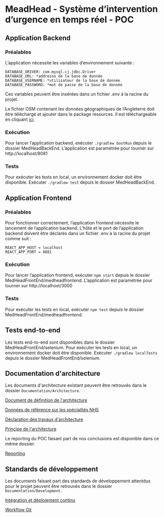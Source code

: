 # MeadHead - Système d’intervention d’urgence en temps réel - POC
## Application Backend
### Préalables
L’application nécessite les variables d’environnement suivante :
```
DATABASE_DRIVER: com.mysql.cj.jdbc.Driver
DATABASE_URL: *addresse de la base de donnée
DATABASE_USERNAME: *utilisateur de la base de donnée
DATABASE_PASSWORD: *mot de passe de la base de donnée
```
Ces variables peuvent être insérées dans un fichier .env à la racine du projet.

Le fichier OSM contenant les données géographiques de l’Angleterre doit être téléchargé et ajouter dans le package resources.
Il est téléchargeable en cliquant [ici](https://download.geofabrik.de/europe/united-kingdom/england-latest.osm.pbf).
### Exécution
Pour lancer l’application backend, exécuter `./gradlew bootRun` depuis le dossier MedHeadBackEnd.
L’application est paramétrée pour tourner sur http://localhost/8081
### Tests
Pour exécuter les tests en local, un environnement docker doit être disponible.
Exécuter `./gradlew test` depuis le dossier MedHeadBackEnd.
## Application Frontend
### Préalables
Pour fonctionner correctement, l’application frontend nécessite le lancement de l’application backend. L’hôte et le port de l’application backend doivent être déclarés dans un fichier .env à la racine du projet comme suit :
```
REACT_APP_HOST = localhost
REACT_APP_PORT = 8081
```
### Exécution
Pour lancer l’application frontend, exécuter `npm start` depuis le dossier MedHeadFrontEnd/medheadfrontend.
L’application est paramétrée pour tourner sur http://localhost/3000
### Tests
Pour exécuter les tests en local, exécuter `npm test` depuis le dossier MedHeadFrontEnd/medheadfrontend.
## Tests end-to-end
Les tests end-to-end sont disponibles dans le dossier MedHeadFrontEnd/selenium.
Pour exécuter les tests en local, un environnement docker doit être disponible.
Exécuter `./gradlew localTests` depuis le dossier MedHeadFrontEnd/selenium.

## Documentation d'architecture
Les documents d'architecture existant peuvent être retrouvés dans le dossier `Documentation/Architecture`.

[Document de définition de l'architecture](Documentation/Architecture/Document%20de%20définition%20de%20l'architecture.pdf)

[Données de référence sur les spécialités NHS](Documentation/Architecture/Données%20de%20référence%20sur%20les%20spécialités%20NHS.pdf)

[Déclaration des travaux d'architecture](Documentation/Architecture/Déclaration%20des%20travaux%20d’architecture.pdf)

[Principe de l'architecture](Documentation/Architecture/Principes%20de%20l'architecture.pdf)

Le reporting du POC faisant part de nos conclusions est disponible dans ce même dossier.

[Reporting](Documentation/Architecture/REPORTING.md)

## Standards de développement
Les documents faisant part des standards de développement attentdus pour le projet peuvent être retrouvés dans le dossier `Documentation/Development.`

[Intégration et déploiement continu](Documentation/Development/GIT.md)

[Workflow Git](Documentation/Development/CI_CD.md)